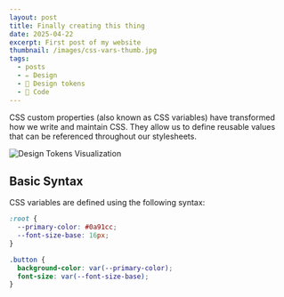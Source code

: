 ```yaml
---
layout: post
title: Finally creating this thing
date: 2025-04-22
excerpt: First post of my website
thumbnail: /images/css-vars-thumb.jpg
tags:
  - posts
  - ✏️ Design
  - 🎨 Design tokens
  - 🤖 Code
---
```


CSS custom properties (also known as CSS variables) have transformed how we write and maintain CSS. They allow us to define reusable values that can be referenced throughout our stylesheets.

![Design Tokens Visualization](/images/image.png)

## Basic Syntax

CSS variables are defined using the following syntax:

```css
:root {
  --primary-color: #0a91cc;
  --font-size-base: 16px;
}

.button {
  background-color: var(--primary-color);
  font-size: var(--font-size-base);
}
```
